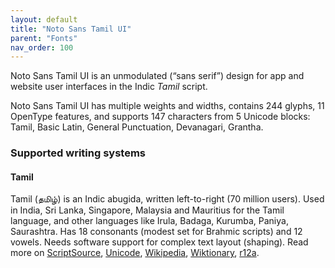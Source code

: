 ```yaml
---
layout: default
title: "Noto Sans Tamil UI"
parent: "Fonts"
nav_order: 100
---
```

Noto Sans Tamil UI is an unmodulated (“sans serif”) design for app and website user interfaces in the Indic _Tamil_ script. 

Noto Sans Tamil UI has multiple weights and widths, contains 244 glyphs, 11 OpenType features, and supports 147 characters from 5 Unicode blocks: Tamil, Basic Latin, General Punctuation, Devanagari, Grantha.


### Supported writing systems


#### Tamil

Tamil (<span class='autonym'>தமிழ்</span>) is an Indic abugida, written left-to-right (70 million users). Used in India, Sri Lanka, Singapore, Malaysia and Mauritius for the Tamil language, and other languages like Irula, Badaga, Kurumba, Paniya, Saurashtra. Has 18 consonants (modest set for Brahmic scripts) and 12 vowels. Needs software support for complex text layout (shaping). Read more on [ScriptSource](https://scriptsource.org/scr/Taml), [Unicode](https://www.unicode.org/versions/Unicode13.0.0/ch12.pdf#G10162), [Wikipedia](https://en.wikipedia.org/wiki/ISO_15924:Taml), [Wiktionary](https://en.wiktionary.org/wiki/Category:Tamil_script), [r12a](https://r12a.github.io/scripts/links?iso=Taml).

